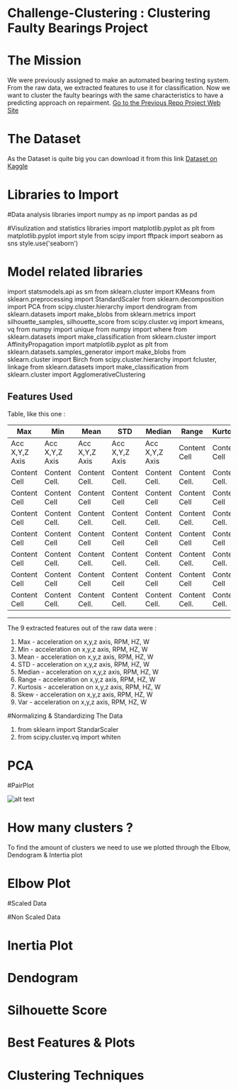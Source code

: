 Challenge-Clustering <a name="TOP"></a>
: Clustering Faulty Bearings Project
===================

# The Mission
We were previously assigned to make an automated bearing testing system.
From the raw data, we extracted features to use it for classification.
Now we want to cluster the faulty bearings with the same characteristics to have a predicting approach on repairment.
[Go to the Previous Repo Project Web Site](https://github.com/JacquesDeclercq/challenge-classification)

# The Dataset
As the Dataset is quite big you can download it from this link
[Dataset on Kaggle](https://www.kaggle.com/isaienkov/bearing-classification?select=bearing_signals.csv)

# Libraries to Import
#Data analysis libraries
import numpy as np 
import pandas as pd 

#Visulization and statistics libraries
import matplotlib.pyplot as plt
from matplotlib.pyplot import style
from scipy import fftpack
import seaborn as sns
style.use('seaborn')

# Model related libraries
import statsmodels.api as sm
from sklearn.cluster import KMeans
from sklearn.preprocessing import StandardScaler
from sklearn.decomposition import PCA
from scipy.cluster.hierarchy import dendrogram
from sklearn.datasets import make_blobs
from sklearn.metrics import silhouette_samples, silhouette_score
from scipy.cluster.vq import kmeans, vq
from numpy import unique
from numpy import where
from sklearn.datasets import make_classification
from sklearn.cluster import AffinityPropagation
import matplotlib.pyplot as plt
from sklearn.datasets.samples_generator import make_blobs
from sklearn.cluster import Birch
from scipy.cluster.hierarchy import fcluster, linkage
from sklearn.datasets import make_classification
from sklearn.cluster import AgglomerativeClustering

## Features Used
Table, like this one :

Max  | Min | Mean  | STD |Median  | Range |Kurtosis  | Skew | Var |
------------- | ------------- | ------------- | ------------- |------------- | ------------- |------------- | ------------- |-------------  |
Acc X,Y,Z Axis  | Acc X,Y,Z Axis  | Acc X,Y,Z Axis  | Acc X,Y,Z Axis  |Acc X,Y,Z Axis  | Content Cell  |Content Cell  | Content Cell  |Content Cell   |
Content Cell  | Content Cell. | Content Cell. | Content Cell. |Content Cell. | Content Cell. |Content Cell. |Content Cell.  |Content Cell.  |
Content Cell  | Content Cell  | Content Cell  | Content Cell  |Content Cell  | Content Cell  |Content Cell  | Content Cell  |Content Cell   |
Content Cell  | Content Cell. | Content Cell. | Content Cell. |Content Cell. | Content Cell. |Content Cell. |Content Cell.  |Content Cell.  |
Content Cell  | Content Cell  | Content Cell  | Content Cell  |Content Cell  | Content Cell  |Content Cell  | Content Cell  |Content Cell   |
Content Cell  | Content Cell. | Content Cell. | Content Cell. |Content Cell. | Content Cell. |Content Cell. |Content Cell.  |Content Cell.  |
Content Cell  | Content Cell  | Content Cell  | Content Cell  |Content Cell  | Content Cell  |Content Cell  | Content Cell  |Content Cell   |
Content Cell  | Content Cell. | Content Cell. | Content Cell. |Content Cell. | Content Cell. |Content Cell. |Content Cell.  |Content Cell.  |

-------------------------------------------------------------------------------------------------------------------------
The 9 extracted features out of the raw data were :

1. Max - acceleration on x,y,z axis, RPM, HZ, W
2. Min - acceleration on x,y,z axis, RPM, HZ, W
3. Mean - acceleration on x,y,z axis, RPM, HZ, W
4. STD - acceleration on x,y,z axis, RPM, HZ, W
5. Median - acceleration on x,y,z axis, RPM, HZ, W
6. Range - acceleration on x,y,z axis, RPM, HZ, W
7. Kurtosis - acceleration on x,y,z axis, RPM, HZ, W
8. Skew - acceleration on x,y,z axis, RPM, HZ, W
9. Var - acceleration on x,y,z axis, RPM, HZ, W

#Normalizing & Standardizing The Data
1. from sklearn import StandarScaler
2. from scipy.cluster.vq import whiten

# PCA

#PairPlot

![alt text](https://github.com/[username]/[reponame]/blob/[branch]/image.jpg?raw=true)

# How many clusters ?
To find the amount of clusters we need to use we plotted through the Elbow, Dendogram & Intertia plot

# Elbow Plot
#Scaled Data

#Non Scaled Data

# Inertia Plot

# Dendogram

# Silhouette Score

# Best Features & Plots

# Clustering Techniques
